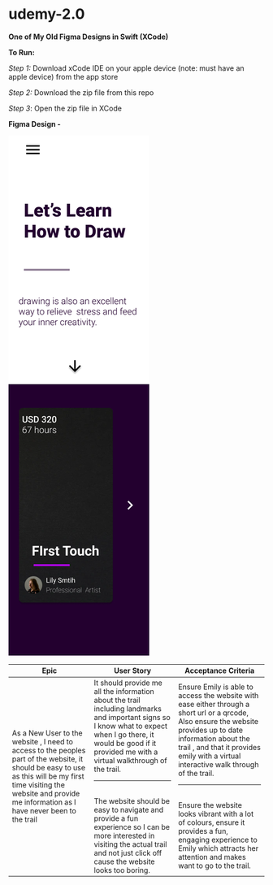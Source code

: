 # udemy-2.0
**One of My Old Figma Designs in Swift (XCode)**


**To Run:**
 
 *Step 1:* Download xCode IDE on your apple device (note: must have an apple device) from the app store
 
*Step 2:* Download the zip file from this repo

*Step 3*: Open the zip file in XCode



**Figma Design -**

![alt text](figma.png)


| Epic    | User Story  | Acceptance Criteria |
| ------------- | ------------- | ------------- |
| As a New User to the website , I need to access to the peoples part of the website, it should be easy to use as this will be my first time visiting the website and provide me information as I have never been to the trail| It should provide me all the information about the trail including landmarks and important signs so I know what to expect when I go there, it would be good if it provided me with a virtual walkthrough of the trail. <hr><br> The website should be easy to navigate and provide a fun experience so I can be more interested in visiting the actual trail and not just click off cause the website looks too boring.| Ensure Emily is able to access the website with ease either through a short url or a qrcode, Also ensure the website provides up to date information about the trail , and that it provides emily with a virtual interactive walk through of the trail. <hr><br>  Ensure the website looks vibrant with a lot of colours, ensure it provides a fun, engaging experience to Emily which attracts her attention and makes want to go to the trail.|



